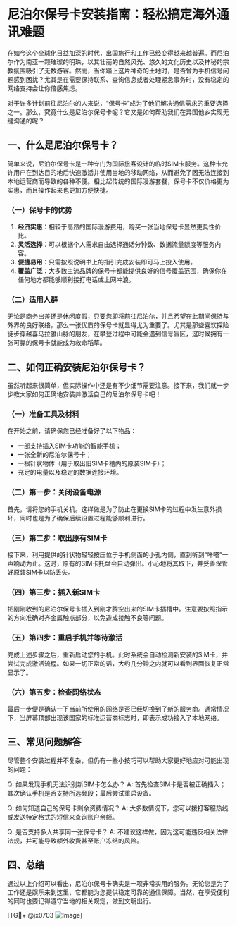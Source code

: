 # 尼泊尔保号卡安装指南：轻松搞定海外通讯难题

在如今这个全球化日益加深的时代，出国旅行和工作已经变得越来越普遍。而尼泊尔作为南亚一颗璀璨的明珠，以其壮丽的自然风光、悠久的文化历史以及神秘的宗教氛围吸引了无数游客。然而，当你踏上这片神奇的土地时，是否曾为手机信号问题感到困扰？尤其是在需要保持联系、查询信息或者处理紧急事务时，没有稳定的网络支持会让你倍感焦虑。

对于许多计划前往尼泊尔的人来说，“保号卡”成为了他们解决通信需求的重要选择之一。那么，究竟什么是尼泊尔保号卡呢？它又是如何帮助我们在异国他乡实现无缝沟通的呢？

## 一、什么是尼泊尔保号卡？

简单来说，尼泊尔保号卡是一种专门为国际旅客设计的临时SIM卡服务。这种卡允许用户在到达目的地后快速激活并使用当地的移动网络，从而避免了因无法连接到本地运营商而导致的各种不便。相比起传统的国际漫游套餐，保号卡不仅价格更为实惠，而且操作起来也更加方便快捷。

### （一）保号卡的优势

1. **经济实惠**：相较于高昂的国际漫游费用，购买一张当地保号卡显然更具性价比。
2. **灵活选择**：可以根据个人需求自由选择通话分钟数、数据流量额度等服务内容。
3. **便捷易用**：只需按照说明书上的指引完成安装即可马上投入使用。
4. **覆盖广泛**：大多数主流品牌的保号卡都能提供良好的信号覆盖范围，确保你在任何地方都能够顺利接打电话或上网冲浪。

### （二）适用人群

无论是商务出差还是休闲度假，只要您即将前往尼泊尔，并且希望在此期间保持与外界的良好联络，那么一张优质的保号卡就显得尤为重要了。尤其是那些喜欢探险徒步穿越喜马拉雅山脉的朋友，在攀登过程中可能会遇到信号盲区，这时候拥有一张可靠的保号卡就能成为救命稻草。

## 二、如何正确安装尼泊尔保号卡？

虽然听起来很简单，但实际操作中还是有不少细节需要注意。接下来，我们就一步步教大家如何正确地安装并激活自己的尼泊尔保号卡吧！

### （一）准备工具及材料

在开始之前，请确保您已经准备好了以下物品：
- 一部支持插入SIM卡功能的智能手机；
- 一张全新的尼泊尔保号卡；
- 一根针状物体（用于取出旧SIM卡槽内的原装SIM卡）；
- 充足的电量以及稳定的数据连接环境。

### （二）第一步：关闭设备电源

首先，请将您的手机关机。这样做是为了防止在更换SIM卡的过程中发生意外损坏，同时也是为了确保后续设置过程能够顺利进行。

### （三）第二步：取出原有SIM卡

接下来，利用提供的针状物轻轻按压位于手机侧面的小孔内侧，直到听到“咔嗒”一声响动为止。这时，原有的SIM卡托盘会自动弹出。小心地将其取下，并妥善保管好原装SIM卡以防丢失。

### （四）第三步：插入新SIM卡

把刚刚收到的尼泊尔保号卡插入到刚才腾空出来的SIM卡插槽中。注意要按照指示的方向准确对齐金属触点部分，以免造成接触不良等问题。

### （五）第四步：重启手机并等待激活

完成上述步骤之后，重新启动您的手机。此时系统会自动检测新安装的SIM卡，并尝试完成激活流程。如果一切正常的话，大约几分钟之内就可以看到界面恢复正常显示了。

### （六）第五步：检查网络状态

最后一步便是确认一下当前所使用的网络是否已经切换到了新的服务商。通常情况下，当屏幕顶部出现该国家的标准运营商标志时，即表示成功接入了本地网络。

## 三、常见问题解答

尽管整个安装过程并不复杂，但仍有一些小技巧可以帮助大家更好地应对可能出现的问题：

Q: 如果发现手机无法识别新SIM卡怎么办？
A: 首先检查SIM卡是否被正确插入；其次确认手机是否支持所选频段；最后尝试重启设备。

Q: 如何知道自己的保号卡剩余资费情况？
A: 大多数情况下，您可以拨打客服热线或发送特定格式的短信来查询账户余额。

Q: 是否支持多人共享同一张保号卡？
A: 不建议这样做，因为这可能违反相关法律法规，并可能导致额外收费甚至账户冻结的风险。

## 四、总结

通过以上介绍可以看出，尼泊尔保号卡确实是一项非常实用的服务。无论您是为了工作还是娱乐来到这里，它都能为您提供稳定可靠的通信保障。当然，在享受便利的同时也要记得遵守当地的相关规定，做到文明出行。

[TG💪+ @jx0703 ![Image](https://github.com/user-attachments/assets/dbca1d08-cadb-493c-b0ec-ad6f7a83f270)]
